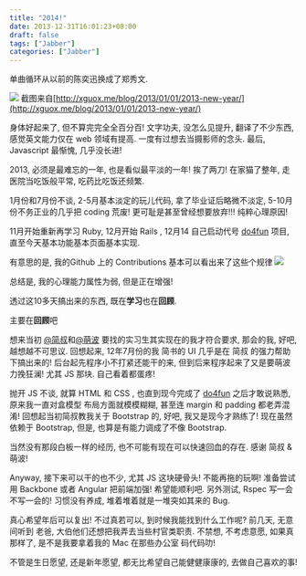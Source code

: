 ```yaml
---
title: "2014!"
date: 2013-12-31T16:01:23+08:00
draft: false
tags: ["Jabber"]
categories: ["Jabber"]
---
```


单曲循环从以前的陈奕迅换成了郑秀文.

![](http://ww1.sinaimg.cn/mw690/62fdd4d5gw1ec38r0sjxjj20ja033wf8.jpg)
截图来自[http://xguox.me/blog/2013/01/01/2013-new-year/](http://xguox.me/blog/2013/01/01/2013-new-year/)

身体好起来了, 但不算完完全全百分百! 文字功夫, 没怎么见提升, 翻译了不少东西, 感觉英文能力仅在 web 领域有提高.  一度有过想去当摄影师的念头.  最后, Javascript 最惭愧, 几乎没长进!

2013, 必须是最难忘的一年, 也是看似最平淡的一年!
挨了两刀! 在家猫了整年, 走医院当吃饭般平常, 吃药比吃饭还频繁.

1月份和7月份不谈,  2-5月基本淡定的玩儿代码, 拿了毕业证后略微不淡定, 5-10月份不务正业的几乎把 coding 荒废! 更可耻是甚至曾经想要放弃!!!  纯粹心理原因!

11月开始重新再学习 Ruby, 12月开始 Rails ,  12月14 自己启动代号 [do4fun](http://127.0.0.1:3000/about) 项目,  直至今天基本功能基本页面基本实现.

有意思的是, 我的Github 上的 Contributions 基本可以看出来了这些个规律
![](http://ww3.sinaimg.cn/mw690/62fdd4d5gw1ec38sl8unnj20l508o3zl.jpg)

总结是, 我的心理能力属性为弱, 但是正在增强!

透过这10多天搞出来的东西,   既在**学习**也在**回顾**.

主要在**回顾**吧

想来当初 [@简叔](https://twitter.com/linlis)和[@萌波](https://twitter.com/larryzhao) 要找的实习生其实现在的我才符合要求,  那会的我, 好吧, 越想越不可思议.
回想起来, 12年7月份的我 简书的 UI 几乎是在 简叔 的强力帮助下搞出来的!   后台起先程序小不打紧还能干的来, 但到后来程序起来了又是要萌波力挽狂澜! 尤其 JS  那块. 自己看着都蛋疼!

抛开 JS 不谈, 就算 HTML 和 CSS , 也直到现今完成了 [do4fun](do4fun.herokuapp.com) 之后才敢说熟悉,  原来我一直对盒模型 布局方面就模模糊糊, 甚至连 margin 和 padding  都老弄混淆!  回想起当初简叔教我关于 Bootstrap 的, 好吧, 我又是现今才熟练了! 现在虽然依赖于 Bootstrap, 但是, 也算是有能力调成了不像 Bootstrap.

当然没有那段白板一样的经历, 也不可能有现在可以快速回血的存在.  感谢 简叔 & 萌波!

Anyway, 接下来可以干的也不少, 尤其 JS 这块硬骨头!  不能再拖的玩啊!
准备尝试用 Backbone 或者 Angular  把前端加强! 希望能顺利吧.
另外测试, Rspec 写一会不写一会的! 习惯没有养成, 堆着堆着就是一堆突如其来的 Bug.

真心希望年后可以复出!  不过真若可以, 到时候我能找到什么工作呢?  前几天, 无意间听到 老爸, 大伯他们还想把我弄去当些村官类职责.  不禁想,  不考虑意愿, 如果真那样了, 是不是我要拿着我的 Mac 在那些办公室 码代码叻!

不管是生日愿望, 还是新年愿望, 都无比希望自己能健健康康的, 去做自己喜欢的事!